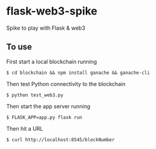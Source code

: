 # flask-web3-spike
Spike to play with Flask &amp; web3

## To use
First start a local blockchain running

`$ cd blockchain && npm install ganache && ganache-cli`

Then test Python connectivity to the blockchain

`$ python test_web3.py`

Then start the app server running

`$ FLASK_APP=app.py flask run`

Then hit a URL

`$ curl http://localhost:8545/blockNumber`